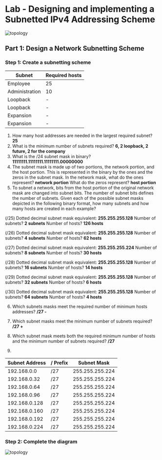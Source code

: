Lab - Designing and implementing a Subnetted IPv4 Addressing Scheme
===
![topology][topology]

## Part 1: Design a Network Subnetting Scheme
### Step 1: Create a subnetting scheme
Subnet          | Required hosts 
----------------|----------------
Employee        |25              
Administration  |10              
Loopback        |-               
Loopback        |-               
Expansion       |-               
Expansion       |-               

1. How many host addresses are needed in the largest required subnet? **25**
2. What is the minimum number of subnets required? **6, 2 loopback, 2 future, 2 for the company**
3. What is the /24 subnet mask in binary? **11111111.11111111.11111111.00000000**
4. The subnet mask is made up of two portions, the network portion, and the host portion. This is represented in the binary by the ones and the zeros in the subnet mask. In the network mask, what do the ones represent? **network portion** What do the zeros represent? **host portion**
5. To subnet a network, bits from the host portion of the original network mask are changed into subnet bits. The number of subnet bits defines the number of subnets. Given each of the possible subnet masks depicted in the following binary format, how many subnets and how many hosts are created in each example?  

(/25) Dotted decimal subnet mask equivalent: **255.255.255.128**
Number of subnets? **2 subnets**
Number of hosts? **126 hosts**

(/26) Dotted decimal subnet mask equivalent: **255.255.255.128**
Number of subnets? **4 subnets**
Number of hosts? **62 hosts**

(/27) Dotted decimal subnet mask equivalent: **255.255.255.224**
Number of subnets? **8 subnets**
Number of hosts? **30 hosts**

(/28) Dotted decimal subnet mask equivalent: **255.255.255.128**
Number of subnets? **16 subnets**
Number of hosts? **14 hosts**

(/29) Dotted decimal subnet mask equivalent: **255.255.255.128**
Number of subnets? **32 subnets**
Number of hosts? **6 hosts**

(/30) Dotted decimal subnet mask equivalent: **255.255.255.128**
Number of subnets? **64 subnets**
Number of hosts? **4 hosts**

6. Which subnets masks meet the required number of minimum hosts addresses? **/27 -**

7. Which subnet masks meet the minimum number of subnets required? **/27 +**

8. Which subnet mask meets both the required minimum number of hosts and the minimum number of subnets required? **/27**

9.
Subnet Address | / Prefix  | Subnet Mask
---------------|-----------|------------
192.168.0.0    |/27        |255.255.255.224
192.168.0.32   |/27        |255.255.255.224
192.168.0.64   |/27        |255.255.255.224
192.168.0.96   |/27        |255.255.255.224
192.168.0.128  |/27        |255.255.255.224
192.168.0.160  |/27        |255.255.255.224
192.168.0.192  |/27        |255.255.255.224
192.168.0.224  |/27        |255.255.255.224

### Step 2: Complete the diagram
![topology][topologyDone]



[topology]: ../img/8148_topology.png
[topologyDone]: ../img/8148_topologyDone.jpeg
